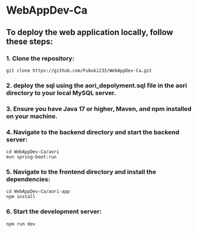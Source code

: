 # WebAppDev-Ca

## To deploy the web application locally, follow these steps:

### 1. Clone the repository:
   ```
   git clone https://github.com/Fubuki233/WebAppDev-Ca.git
   ```
### 2. deploy the sql using the aori_depolyment.sql file in the aori directory to your local MySQL server.
### 3. Ensure you have Java 17 or higher, Maven, and npm installed on your machine.
### 4. Navigate to the backend directory and start the backend server:
   ```
   cd WebAppDev-Ca/aori
   mvn spring-boot:run
   ```
### 5. Navigate to the frontend directory and install the dependencies:
   ```
   cd WebAppDev-Ca/aori-app
   npm install
   ```
### 6. Start the development server:
   ```
   npm run dev
   ```